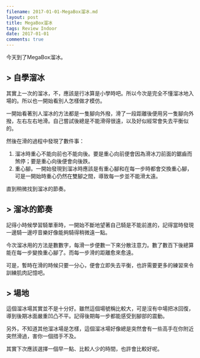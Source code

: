 ```yaml
---
filename: 2017-01-01-MegaBox溜冰.md
layout: post
title: MegaBox溜冰
tags: Review Indoor
date: 2017-01-01
comments: true
---
```


今天到了MegaBox溜冰。

## > 自學溜冰

其實上一次的溜冰，不，應該是行冰算是小學時吧。所以今次是完全不懂溜冰地入場的。所以也一開始看別人怎樣做才模仿。

一開始看著別人溜冰的方法都是一隻腳向外撥，滑了一段距離後便用另一隻腳向外撥，左右左右地滑。自己嘗試後總是不能滑得很遠，以及好似經常會失去平衡似的。

然後在滑的過程中發現了數件事：

1. 溜冰時重心不能向前也不能向後。要是重心向前便會因為滑冰刀前面的鋸齒而煞停；要是重心向後便會向後跌。
2. 重心腳。一開始發現到溜冰時應該是有重心腳和在每一步時都會交換重心腳，可是一開始時重心仍然在雙腳之間，導致每一步並不能滑太遠。

直到稍微找到溜冰的節奏。

## > 溜冰的節奏

記得小時候學習騎單車時，一開始不斷地望著自己騎是不能前進的，記得當時發現一邊騎一邊哼音樂好像能夠騎得稍微遠一點。

今次溜冰用的方法是數數字，每滑一步便數一下來分散注意力。數了數百下後總算能在每一步變換重心腳了。而每一步滑的距離愈來愈遠。

可是，暫時在滑的時候只要一分心，便會立即失去平衡，也許需要更多的練習來令訓練肌肉記憶吧。

## > 場地

這個溜冰場其實並不是十分好。雖然這個場號稱比較大，可是沒有中場把冰回復，導到後期冰面嚴重凹凸不平。記得後期每一步都能感受到腳部的震動。

另外，不知道其他溜冰場是怎樣，這個溜冰場好像總是突然會有一些高手在你附近突然滑過，害你一個措手不及。

其實下次應該選擇一個早一點、比較人少的時間，也許會比較好呢。
